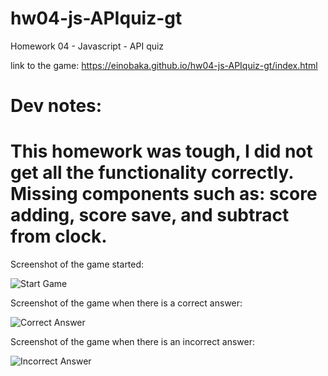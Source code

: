 # hw04-js-APIquiz-gt
Homework 04 - Javascript - API quiz

link to the game: https://einobaka.github.io/hw04-js-APIquiz-gt/index.html

Dev notes:
=================
This homework was tough, I did not get all the functionality correctly. Missing components such as: score adding, score save, and subtract from clock.
=================


Screenshot of the game started:

![Start Game](../assets/start.png)

Screenshot of the game when there is a correct answer:

![Correct Answer](../assets/correct.png)

Screenshot of the game when there is an incorrect answer:

![Incorrect Answer](../assets/incorrect.png)


